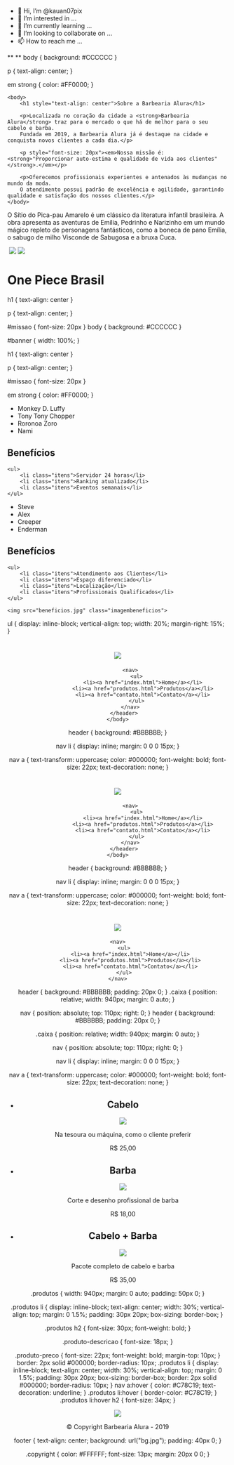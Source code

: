 - 👋 Hi, I’m @kauan07pix
- 👀 I’m interested in ...
- 🌱 I’m currently learning ...
- 💞️ I’m looking to collaborate on ...
- 📫 How to reach me ...

<!---
kauan07pix/kauan07pix is a ✨ special ✨ repository because its `README.md` (this file) appears on your GitHub profile.
You can click the Preview link to take a look at your changes.
--->
 <link rel="stylesheet" href="style.css">
 **<!DOCTYPE html>
<html lang="pt-br">
<head>
    <meta charset="UTF-8">
    <title>Barbearia Alura</title>
    <link rel="stylesheet" href="style.css">
</head>
<body>

</body>
</html>**
body {
    background: #CCCCCC
}

p {
    text-align: center;
}

em strong {
    color: #FF0000;
}
<!DOCTYPE html>
<html lang="pt-br">
    <head>
        <meta charset="UTF-8">
        <title>Barbearia Alura</title>
        <link rel="stylesheet" href="style.css">
    </head>

    <body>
        <h1 style="text-align: center">Sobre a Barbearia Alura</h1>

        <p>Localizada no coração da cidade a <strong>Barbearia Alura</strong> traz para o mercado o que há de melhor para o seu cabelo e barba. 
        Fundada em 2019, a Barbearia Alura já é destaque na cidade e conquista novos clientes a cada dia.</p>

        <p style="font-size: 20px"><em>Nossa missão é: <strong>"Proporcionar auto-estima e qualidade de vida aos clientes"</strong>.</em></p>

        <p>Oferecemos profissionais experientes e antenados às mudanças no mundo da moda. 
        O atendimento possui padrão de excelência e agilidade, garantindo qualidade e satisfação dos nossos clientes.</p>
    </body>
</html>
<p id="missao">O Sítio do Pica-pau Amarelo é um clássico da literatura infantil brasileira. A obra apresenta as aventuras de Emília, Pedrinho e Narizinho em um mundo mágico repleto de personagens fantásticos, como a boneca de pano Emília, o sabugo de milho Visconde de Sabugosa e a bruxa Cuca.</p>
<img crs="banner.jpg"> 
<img src="banner.jpg">
  <img id="banner" src="naruto-banner.jpg">
    <h1>One Piece Brasil</h1>
    h1 {
    text-align: center
}

p {
    text-align: center;
}

#missao {
    font-size: 20px
}
body {
    background: #CCCCCC
}

#banner {
    width: 100%;
}

h1 {
    text-align: center
}

p {
    text-align: center;
}

#missao {
    font-size: 20px
}

em strong {
    color: #FF0000;
}
<ul>
    <li class="itens">Monkey D. Luffy</li>
    <li>Tony Tony Chopper</li>
    <li>Roronoa Zoro</li>
    <li class="itens">Nami</li>
</ul>
<div class="beneficios">
    <h2>Benefícios</h2>

    <ul>
        <li class="itens">Servidor 24 horas</li>
        <li class="itens">Ranking atualizado</li>
        <li class="itens">Eventos semanais</li>
    </ul>
</div>
    <ul>
        <li>Steve</li>
        <li>Alex</li>
        <li>Creeper</li>
        <li>Enderman</li>
    </ul>
<div class="beneficios">
    <h2>Benefícios</h2>

    <ul>
        <li class="itens">Atendimento aos Clientes</li>
        <li class="itens">Espaço diferenciado</li>
        <li class="itens">Localização</li>
        <li class="itens">Profissionais Qualificados</li>
    </ul>

    <img src="beneficios.jpg" class="imagembeneficios">
</div>
ul {
    display: inline-block;
    vertical-align: top;
    width: 20%;
    margin-right: 15%;
}
<!DOCTYPE html>
<html>
    <head>
        <meta charset="UTF-8">
        <title>Produtos - Barbearia Alura</title>
        <link rel="stylesheet" href="produtos.css">
    </head>
    <body>
        <header>
            <h1><img src="logo.png"></h1>

            <nav>
                <ul>
                    <li><a href="index.html">Home</a></li>
                    <li><a href="produtos.html">Produtos</a></li>
                    <li><a href="contato.html">Contato</a></li>
                </ul>
            </nav>
        </header>
    </body>
</html>
header {
    background: #BBBBBB;
}

nav li {
    display: inline;
    margin: 0 0 0 15px;
}

nav a {
    text-transform: uppercase;
    color: #000000;
    font-weight: bold;
    font-size: 22px;
    text-decoration: none;
}
<!DOCTYPE html>
<html>
    <head>
        <meta charset="UTF-8">
        <title>Produtos - Barbearia Alura</title>
        <link rel="stylesheet" href="produtos.css">
    </head>
    <body>
        <header>
            <h1><img src="logo.png"></h1>

            <nav>
                <ul>
                    <li><a href="index.html">Home</a></li>
                    <li><a href="produtos.html">Produtos</a></li>
                    <li><a href="contato.html">Contato</a></li>
                </ul>
            </nav>
        </header>
    </body>
</html>
header {
    background: #BBBBBB;
}

nav li {
    display: inline;
    margin: 0 0 0 15px;
}

nav a {
    text-transform: uppercase;
    color: #000000;
    font-weight: bold;
    font-size: 22px;
    text-decoration: none;
}
<link rel="stylesheet" href="reset.css">
<link rel="stylesheet" href="produtos.css">
<div class="caixa">
    <h1><img src="logo.png"></h1>

    <nav>
        <ul>
            <li><a href="index.html">Home</a></li>
            <li><a href="produtos.html">Produtos</a></li>
            <li><a href="contato.html">Contato</a></li>
        </ul>
    </nav>
</div>
header {
    background: #BBBBBB;
    padding: 20px 0;
}
.caixa {
    position: relative;
    width: 940px;
    margin: 0 auto;
}

nav {
    position: absolute;
    top: 110px;
    right: 0;
}
header {
    background: #BBBBBB;
    padding: 20px 0;
}

.caixa {
    position: relative;
    width: 940px;
    margin: 0 auto;
}

nav {
    position: absolute;
    top: 110px;
    right: 0;
}

nav li {
    display: inline;
    margin: 0 0 0 15px;
}

nav a {
    text-transform: uppercase;
    color: #000000;
    font-weight: bold;
    font-size: 22px;
    text-decoration: none;
}
<main>
    <ul class="produtos">
        <li>
            <h2>Cabelo</h2>
            <img src="cabelo.jpg">
            <p class="produto-descricao">Na tesoura ou máquina, como o cliente preferir</p>
            <p class="produto-preco">R$ 25,00</p>
        </li>
        <li>
            <h2>Barba</h2>
            <img src="barba.jpg">
            <p class="produto-descricao">Corte e desenho profissional de barba</p>
            <p class="produto-preco">R$ 18,00</p>
        </li>
        <li>
            <h2>Cabelo + Barba</h2>
            <img src="cabelo+barba.jpg">
            <p class="produto-descricao">Pacote completo de cabelo e barba</p>
            <p class="produto-preco">R$ 35,00</p>
        </li>
    </ul>
</main>
.produtos {
    width: 940px;
    margin: 0 auto;
    padding: 50px 0;
}

.produtos li {
    display: inline-block;
    text-align: center;
    width: 30%;
    vertical-align: top;
    margin: 0 1.5%;
    padding: 30px 20px;
    box-sizing: border-box;
}

.produtos h2 {
    font-size: 30px;
    font-weight: bold;
}

.produto-descricao {
    font-size: 18px;
}

.produto-preco {
    font-size: 22px;
    font-weight: bold;
    margin-top: 10px;
}
border: 2px solid #000000;
border-radius: 10px;
.produtos li {
    display: inline-block;
    text-align: center;
    width: 30%;
    vertical-align: top;
    margin: 0 1.5%;
    padding: 30px 20px;
    box-sizing: border-box;
    border: 2px solid #000000;
    border-radius: 10px;
}
nav a:hover {
    color: #C78C19;
    text-decoration: underline;
}
.produtos li:hover {
    border-color: #C78C19;
}
.produtos li:hover h2 {
    font-size: 34px;
}
<footer>
    <img src="logo-branco.png">
    <p class="copyright">&copy; Copyright Barbearia Alura - 2019</p>
</footer>
footer {
    text-align: center;
    background: url("bg.jpg");
    padding: 40px 0;
}

.copyright {
    color: #FFFFFF;
    font-size: 13px;
    margin: 20px 0 0;
}


